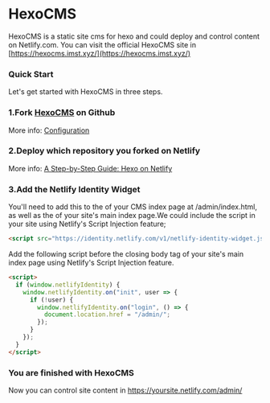 # HexoCMS

HexoCMS is a static site cms for hexo and could deploy and control content on Netlify.com. You can visit the official HexoCMS site in [https://hexocms.imst.xyz/](https://hexocms.imst.xyz/)

### Quick Start

Let's get started with HexoCMS in three steps.

### 1.Fork [HexoCMS](https://github.com/DemoMacro/HexoCMS) on Github

More info: [Configuration](https://hexo.io/docs/configuration.html)

### 2.Deploy which repository you forked on Netlify

More info: [A Step-by-Step Guide: Hexo on Netlify](https://www.netlify.com/blog/2015/10/26/a-step-by-step-guide-hexo-on-netlify/)

### 3.Add the Netlify Identity Widget

You'll need to add this to the <head> of your CMS index page at /admin/index.html, as well as the <head> of your site's main index page.We could include the script in your site using Netlify's Script Injection feature;

```html
<script src="https://identity.netlify.com/v1/netlify-identity-widget.js"></script>
```
 Add the following script before the closing body tag of your site's main index page using Netlify's Script Injection feature.

```html
<script>
  if (window.netlifyIdentity) {
    window.netlifyIdentity.on("init", user => {
      if (!user) {
        window.netlifyIdentity.on("login", () => {
          document.location.href = "/admin/";
        });
      }
    });
  }
</script>
```

### You are finished with HexoCMS

Now you can control site content in https://yoursite.netlify.com/admin/